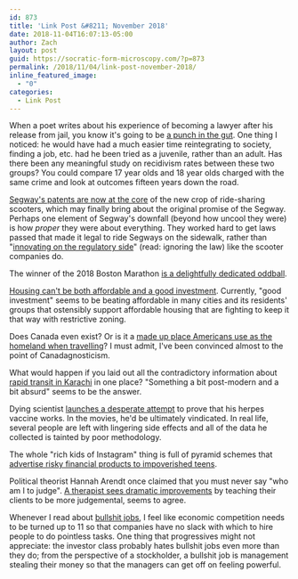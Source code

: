 ```yaml
---
id: 873
title: 'Link Post &#8211; November 2018'
date: 2018-11-04T16:07:13-05:00
author: Zach
layout: post
guid: https://socratic-form-microscopy.com/?p=873
permalink: /2018/11/04/link-post-november-2018/
inline_featured_image:
  - "0"
categories:
  - Link Post
---
```

When a poet writes about his experience of becoming a lawyer after his release from jail, you know it's going to be <a href="https://www.nytimes.com/2018/10/16/magazine/felon-attorney-crime-yale-law.html">a punch in the gut</a>. One thing I noticed: he would have had a much easier time reintegrating to society, finding a job, etc. had he been tried as a juvenile, rather than an adult. Has there been any meaningful study on recidivism rates between these two groups? You could compare 17 year olds and 18 year olds charged with the same crime and look at outcomes fifteen years down the road.

<a href="https://www.cnn.com/2018/10/30/tech/segway-history/index.html">Segway's patents are now at the core</a> of the new crop of ride-sharing scooters, which may finally bring about the original promise of the Segway. Perhaps one element of Segway's downfall (beyond how uncool they were) is how <em>proper</em> they were about everything. They worked hard to get laws passed that made it legal to ride Segways on the sidewalk, rather than "<a href="https://news.vice.com/en_us/article/d35m9a/people-in-san-francisco-are-really-pissed-over-these-electric-scooters">innovating on the regulatory side</a>" (read: ignoring the law) like the scooter companies do.

The winner of the 2018 Boston Marathon <a href="https://www.nytimes.com/2018/10/04/sports/yuki-kawauchi-marathon.html?smid=fb-nytimes&amp;smtyp=cur">is a delightfully dedicated oddball</a>.

<a href="http://cityobservatory.org/housing-cant-be-affordable_and_be-a-good-investment/">Housing can't be both affordable and a good investment</a>. Currently, "good investment" seems to be beating affordable in many cities and its residents' groups that ostensibly support affordable housing that are fighting to keep it that way with restrictive zoning.

Does Canada even exist? Or is it a <a href="http://crookedtimber.org/2012/12/21/the-christmas-sermon-2012-on-not-believing-in-canada/">made up place Americans use as the homeland when travelling</a>? I must admit, I've been convinced almost to the point of Canadagnosticism.

What would happen if you laid out all the contradictory information about <a href="https://placesjournal.org/article/these-studies-led-to-further-studies">rapid transit in Karachi</a> in one place? "Something a bit post-modern and a bit absurd" seems to be the answer.

Dying scientist <a href="https://www.wired.com/story/infectious-rogue-vaccine-trial">launches a desperate attempt</a> to prove that his herpes vaccine works. In the movies, he'd be ultimately vindicated. In real life, several people are left with lingering side effects and all of the data he collected is tainted by poor methodology.

The whole "rich kids of Instagram" thing is full of pyramid schemes that <a href="https://www.theguardian.com/news/2018/apr/19/wolves-of-instagram-jordan-belmont-social-media-traders">advertise risky financial products to impoverished teens</a>.

Political theorist Hannah Arendt once claimed that you must never say "who am I to judge". <a href="https://www.city-journal.org/html/rush-judgment-12282.html">A therapist sees dramatic improvements</a> by teaching their clients to be more judgemental, seems to agree.

Whenever I read about <a href="https://www.theguardian.com/money/2018/may/04/i-had-to-guard-an-empty-room-the-rise-of-the-pointless-job">bullshit jobs</a>, I feel like economic competition needs to be turned up to 11 so that companies have no slack with which to hire people to do pointless tasks. One thing that progressives might not appreciate: the investor class probably hates bullshit jobs even more than they do; from the perspective of a stockholder, a bullshit job is management stealing their money so that the managers can get off on feeling powerful.